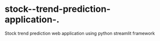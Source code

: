 # stock--trend-prediction-application-.
Stock trend prediction web application using python streamlit framework 
